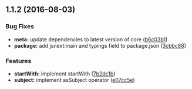 <a name="1.1.2"></a>
## 1.1.2 (2016-08-03)


### Bug Fixes

* **meta:** update dependencies to latest version of core ([b6c03b1](https://github.com/TylorS/tempest/commit/b6c03b1))
* **package:** add jsnext:main and typings field to package.json ([3cbbc88](https://github.com/TylorS/tempest/commit/3cbbc88))


### Features

* **startWith:** implement startWith ([7b2dc1b](https://github.com/TylorS/tempest/commit/7b2dc1b))
* **subject:** implement asSubject operator ([e07cc5e](https://github.com/TylorS/tempest/commit/e07cc5e))



